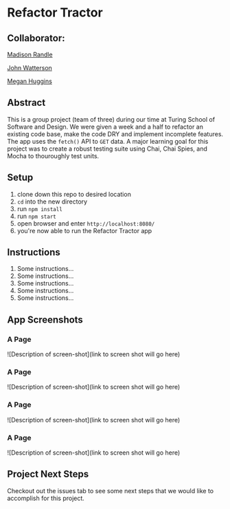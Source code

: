 # Refactor Tractor

## Collaborator:
[Madison Randle](https://github.com/madisonrandle)

[John Watterson](https://github.com/infamouskeyduster)

[Megan Huggins](https://github.com/meganhuggins)

## Abstract
This is a group project (team of three) during our time at Turing School of Software and Design. We were given a week and a half to refactor an existing code base, make the code DRY and implement incomplete features. The app uses the `fetch()` API to `GET` data. A major learning goal for this project was to create a robust testing suite using Chai, Chai Spies, and Mocha to thouroughly test units.

## Setup
1. clone down this repo to desired location
2. `cd` into the new directory
3. run `npm install`
4. run `npm start`
5. open browser and enter `http://localhost:8080/`
5. you're now able to run the Refactor Tractor app


## Instructions
1. Some instructions...
2. Some instructions...
3. Some instructions...
4. Some instructions...
5. Some instructions...

## App Screenshots
### A Page
![Description of screen-shot](link to screen shot will go here)
### A Page
![Description of screen-shot](link to screen shot will go here)
### A Page
![Description of screen-shot](link to screen shot will go here)
### A Page
![Description of screen-shot](link to screen shot will go here)


## Project Next Steps
Checkout out the issues tab to see some next steps that we would like to accomplish for this project.
